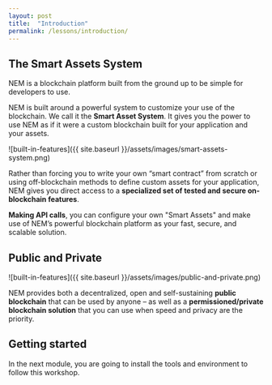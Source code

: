 ```yaml
---
layout: post
title:  "Introduction"
permalink: /lessons/introduction/
---
```


## The Smart Assets System

NEM is a blockchain platform built from the ground up to be simple for developers to use.

NEM is built around a powerful system to customize your use of the blockchain. We call it the **Smart Asset System**. It gives you the power to use NEM as if it were a custom blockchain built for your application and your assets.

![built-in-features]({{ site.baseurl }}/assets/images/smart-assets-system.png)

Rather than forcing you to write your own “smart contract” from scratch or using off-blockchain methods to define custom assets for your application, NEM gives you direct access to a **specialized set of tested and secure on-blockchain features**.
                                                                                                                                                                                                                                                     
 **Making API calls**, you can configure your own "Smart Assets" and make use of NEM’s powerful blockchain platform as your fast, secure, and scalable solution.

## Public and Private

![built-in-features]({{ site.baseurl }}/assets/images/public-and-private.png)

NEM provides both a decentralized, open and self-sustaining **public blockchain** that can be used by anyone – as well as a **permissioned/private blockchain solution** that you can use when speed and privacy are the priority.

## Getting started

In the next module, you are going to install the tools and environment to follow this workshop.